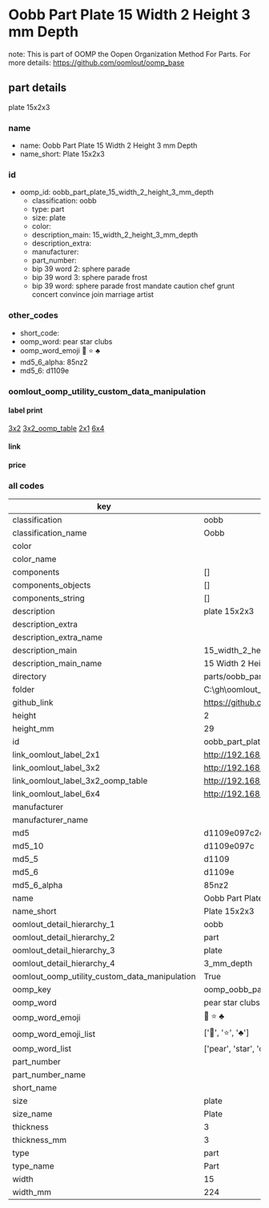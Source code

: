 # Oobb Part Plate 15 Width 2 Height 3 mm Depth  

note: This is part of OOMP the Oopen Organization Method For Parts. For more details: https://github.com/oomlout/oomp_base

##  part details
  



plate 15x2x3



### name
* name: Oobb Part Plate 15 Width 2 Height 3 mm Depth
* name_short: Plate 15x2x3 
### id
* oomp_id: oobb_part_plate_15_width_2_height_3_mm_depth
  * classification: oobb
  * type: part
  * size: plate
  * color: 
  * description_main: 15_width_2_height_3_mm_depth
  * description_extra: 
  * manufacturer: 
  * part_number: 
  * bip 39 word 2: sphere parade
  * bip 39 word 3: sphere parade frost
  * bip 39 word: sphere parade frost mandate caution chef grunt concert convince join marriage artist

### other_codes
* short_code: 
* oomp_word: pear star clubs
* oomp_word_emoji :pear: :star: :clubs:
* md5_6_alpha: 85nz2
* md5_6: d1109e






### oomlout_oomp_utility_custom_data_manipulation
#### label print
[3x2](http://192.168.1.245:1112/?label=oomp%2085nz2)
[3x2_oomp_table](http://192.168.1.108:1112/?label=oomp%2085nz2)
[2x1](http://192.168.1.242:1112/?label=oomp%2085nz2)
[6x4](http://192.168.1.55:1112/?label=oomp%2085nz2)    

#### link

                              

#### price







### all codes 
| key | value |  
| --- | --- |  
| classification | oobb |  
| classification_name | Oobb |  
| color |  |  
| color_name |  |  
| components | [] |  
| components_objects | [] |  
| components_string | [] |  
| description | plate 15x2x3 |  
| description_extra |  |  
| description_extra_name |  |  
| description_main | 15_width_2_height_3_mm_depth |  
| description_main_name | 15 Width 2 Height 3 mm Depth |  
| directory | parts/oobb_part_plate_15_width_2_height_3_mm_depth |  
| folder | C:\gh\oomlout_oobb_version_4_generated_parts\things\oobb_part_plate_15_width_2_height_3_mm_depth |  
| github_link | https://github.com/oomlout/oomlout_oomp_part_src/tree/main/parts/oobb_part_plate_15_width_2_height_3_mm_depth |  
| height | 2 |  
| height_mm | 29 |  
| id | oobb_part_plate_15_width_2_height_3_mm_depth |  
| link_oomlout_label_2x1 | http://192.168.1.242:1112/?label=oomp%2085nz2 |  
| link_oomlout_label_3x2 | http://192.168.1.245:1112/?label=oomp%2085nz2 |  
| link_oomlout_label_3x2_oomp_table | http://192.168.1.108:1112/?label=oomp%2085nz2 |  
| link_oomlout_label_6x4 | http://192.168.1.55:1112/?label=oomp%2085nz2 |  
| manufacturer |  |  
| manufacturer_name |  |  
| md5 | d1109e097c2eace49d125870bae8068b |  
| md5_10 | d1109e097c |  
| md5_5 | d1109 |  
| md5_6 | d1109e |  
| md5_6_alpha | 85nz2 |  
| name | Oobb Part Plate 15 Width 2 Height 3 mm Depth |  
| name_short | Plate 15x2x3  |  
| oomlout_detail_hierarchy_1 | oobb |  
| oomlout_detail_hierarchy_2 | part |  
| oomlout_detail_hierarchy_3 | plate |  
| oomlout_detail_hierarchy_4 | 3_mm_depth |  
| oomlout_oomp_utility_custom_data_manipulation | True |  
| oomp_key | oomp_oobb_part_plate_15_width_2_height_3_mm_depth |  
| oomp_word | pear star clubs |  
| oomp_word_emoji | :pear: :star: :clubs: |  
| oomp_word_emoji_list | [':pear:', ':star:', ':clubs:'] |  
| oomp_word_list | ['pear', 'star', 'clubs'] |  
| part_number |  |  
| part_number_name |  |  
| short_name |  |  
| size | plate |  
| size_name | Plate |  
| thickness | 3 |  
| thickness_mm | 3 |  
| type | part |  
| type_name | Part |  
| width | 15 |  
| width_mm | 224 |  

